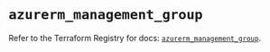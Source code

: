 # `azurerm_management_group`

Refer to the Terraform Registry for docs: [`azurerm_management_group`](https://registry.terraform.io/providers/hashicorp/azurerm/4.14.0/docs/resources/management_group).
